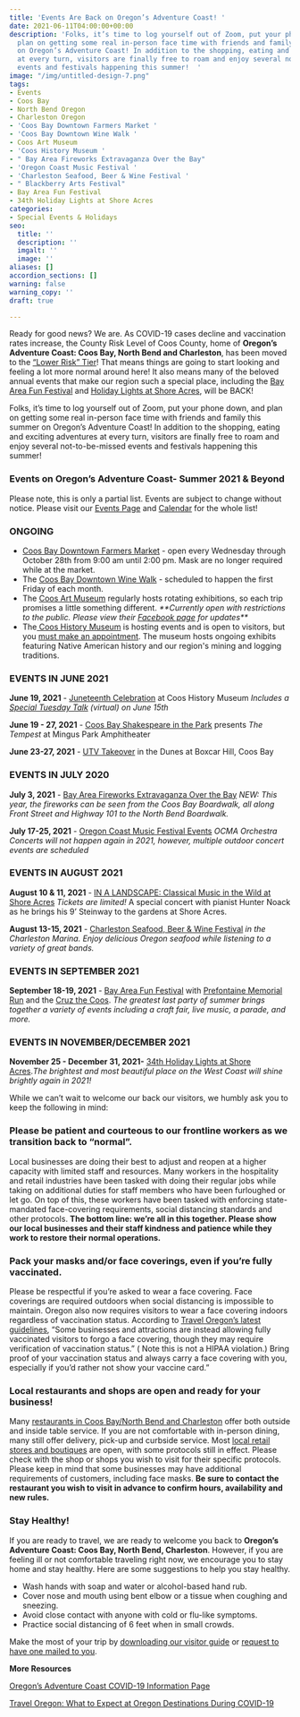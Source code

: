 ```yaml
---
title: 'Events Are Back on Oregon’s Adventure Coast! '
date: 2021-06-11T04:00:00+00:00
description: 'Folks, it’s time to log yourself out of Zoom, put your phone down, and
  plan on getting some real in-person face time with friends and family this summer
  on Oregon’s Adventure Coast! In addition to the shopping, eating and exciting adventures
  at every turn, visitors are finally free to roam and enjoy several not-to-be-missed
  events and festivals happening this summer!  '
image: "/img/untitled-design-7.png"
tags:
- Events
- Coos Bay
- North Bend Oregon
- Charleston Oregon
- 'Coos Bay Downtown Farmers Market '
- 'Coos Bay Downtown Wine Walk '
- Coos Art Museum
- 'Coos History Museum '
- " Bay Area Fireworks Extravaganza Over the Bay"
- 'Oregon Coast Music Festival '
- 'Charleston Seafood, Beer & Wine Festival '
- " Blackberry Arts Festival"
- Bay Area Fun Festival
- 34th Holiday Lights at Shore Acres
categories:
- Special Events & Holidays
seo:
  title: ''
  description: ''
  imgalt: ''
  image: ''
aliases: []
accordion_sections: []
warning: false
warning_copy: ''
draft: true

---
```

Ready for good news? We are. As COVID-19 cases decline and vaccination rates increase, the County Risk Level of Coos County, home of **Oregon’s Adventure Coast: Coos Bay, North Bend and Charleston**, has been moved to the [“Lower Risk” Tier](https://nbc16.com/news/coos-county-oregon/as-coos-county-moves-to-low-risk-businesses-customers-sense-return-of-normalcy-06-09-2021)! That means things are going to start looking and feeling a lot more normal around here! It also means many of the beloved annual events that make our region such a special place, including the [Bay Area Fun Festival](https://www.oregonsadventurecoast.com/event/annual-bay-area-fun-festival-2019/) and [Holiday Lights at Shore Acres](https://www.oregonsadventurecoast.com/event/annual-holiday-lights-at-shore-acres/), will be BACK!

Folks, it’s time to log yourself out of Zoom, put your phone down, and plan on getting some real in-person face time with friends and family this summer on Oregon’s Adventure Coast! In addition to the shopping, eating and exciting adventures at every turn, visitors are finally free to roam and enjoy several not-to-be-missed events and festivals happening this summer!

### Events on Oregon’s Adventure Coast- Summer 2021 & Beyond

Please note, this is only a partial list. Events are subject to change without notice. Please visit our [Events Page](https://www.oregonsadventurecoast.com/events/) and [Calendar](https://www.oregonsadventurecoast.com/calendar/) for the whole list!

### **ONGOING**

* [Coos Bay Downtown Farmers Market](https://www.oregonsadventurecoast.com/blog/2021-coos-bay-farmers-market-opening-may-5th/) - open every Wednesday through October 28th from 9:00 am until 2:00 pm. Mask are no longer required while at the market.
* The [Coos Bay Downtown Wine Walk](https://www.facebook.com/CoosBayWineWalk/) - scheduled to happen the first Friday of each month.
* The [Coos Art Museum](https://www.coosart.org/) regularly hosts rotating exhibitions, so each trip promises a little something different. _**Currently open with restrictions to the public. Please view their_ [_Facebook page_](https://www.facebook.com/coosartmuseum) _for updates**_
* The[ Coos History Museum](https://cooshistory.org/) is hosting events and is open to visitors, but you [must make an appointment](https://cooshistory.org/visitor-appointments/). The museum hosts ongoing exhibits featuring Native American history and our region's mining and logging traditions.

### EVENTS IN JUNE 2021

**June 19, 2021** - [Juneteenth Celebration](https://www.oregonsadventurecoast.com/event/juneteenth-celebration/) at Coos History Museum _Includes a_ [_Special Tuesday Talk_](https://cooshistory.org/events/special-edition-tuesday-talk-juneteenth/) _(virtual) on June 15th_

**June 19 - 27, 2021** - [Coos Bay Shakespeare in the Park](http://coosbayshakespeare.com/current/) presents _The Tempest_ at Mingus Park Amphitheater

**June 23-27, 2021** - [UTV Takeover](https://www.utvtakeover.com/coos-bay-or/) in the Dunes at Boxcar Hill, Coos Bay

### EVENTS IN JULY 2020

**July 3, 2021** - [Bay Area Fireworks Extravaganza Over the Bay](https://www.oregonsadventurecoast.com/event/july-3rd-july-4th-on-oregon-s-adventure-coast/) _NEW: This year, the fireworks can be seen from the Coos Bay Boardwalk, all along Front Street and Highway 101 to the North Bend Boardwalk._

**July 17-25, 2021** - [Oregon Coast Music Festival Events](https://www.oregonsadventurecoast.com/event/annual-oregon-coast-music-festival/) _OCMA Orchestra Concerts will not happen again in 2021, however, multiple outdoor concert events are scheduled_

### EVENTS IN AUGUST 2021

**August 10 & 11, 2021** - [IN A LANDSCAPE: Classical Music in the Wild at Shore Acres](https://www.oregonsadventurecoast.com/event/in-a-landscape-classical-music-in-the-wild/) _Tickets are limited!_ A special concert with pianist Hunter Noack as he brings his 9’ Steinway to the gardens at Shore Acres.

**August 13-15, 2021** - [Charleston Seafood, Beer & Wine Festival](https://www.oregonsadventurecoast.com/event/annual-charleston-seafood-festival/) _in the Charleston Marina. Enjoy delicious Oregon seafood while listening to a variety of great bands._

### EVENTS IN SEPTEMBER 2021

**September 18-19, 2021** - [Bay Area Fun Festival](https://www.oregonsadventurecoast.com/event/annual-bay-area-fun-festival-2019/) with [Prefontaine Memorial Run](https://www.oregonsadventurecoast.com/event/annual-prefontaine-memorial-run/) and the [Cruz the Coos](https://www.oregonsadventurecoast.com/event/annual-cruz-the-coos/). _The greatest last party of summer brings together a variety of events including a craft fair, live music, a parade, and more._

### EVENTS IN NOVEMBER/DECEMBER 2021

**November 25 - December 31, 2021-** [34th Holiday Lights at Shore Acres](https://www.oregonsadventurecoast.com/event/annual-holiday-lights-at-shore-acres/)._The brightest and most beautiful place on the West Coast will shine brightly again in 2021!_

While we can’t wait to welcome our back our visitors, we humbly ask you to keep the following in mind:

### **Please be patient and courteous to our frontline workers as we transition back to “normal”.**

Local businesses are doing their best to adjust and reopen at a higher capacity with limited staff and resources. Many workers in the hospitality and retail industries have been tasked with doing their regular jobs while taking on additional duties for staff members who have been furloughed or let go. On top of this, these workers have been tasked with enforcing state-mandated face-covering requirements, social distancing standards and other protocols. **The bottom line: we’re all in this together. Please show our local businesses and their staff kindness and patience while they work to restore their normal operations.**

### **Pack your masks and/or face coverings, even if you’re fully vaccinated.**

Please be respectful if you’re asked to wear a face covering. Face coverings are required outdoors when social distancing is impossible to maintain. Oregon also now requires visitors to wear a face covering indoors regardless of vaccination status. According to [Travel Oregon’s latest guidelines](https://traveloregon.com/things-to-do/what-to-expect-at-oregon-destinations-during-covid-19/), “Some businesses and attractions are instead allowing fully vaccinated visitors to forgo a face covering, though they may require verification of vaccination status.” ( Note this is not a HIPAA violation.) Bring proof of your vaccination status and always carry a face covering with you, especially if you’d rather not show your vaccine card.”

### **Local restaurants and shops are open and ready for your business!**

Many [restaurants in Coos Bay/North Bend and Charleston](https://www.oregonsadventurecoast.com/dining/) offer both outside and inside table service. If you are not comfortable with in-person dining, many still offer delivery, pick-up and curbside service. Most [local retail stores and boutiques](https://www.oregonsadventurecoast.com/shopping/) are open, with some protocols still in effect. Please check with the shop or shops you wish to visit for their specific protocols. Please keep in mind that some businesses may have additional requirements of customers, including face masks. **Be sure to contact the restaurant you wish to visit in advance to confirm hours, availability and new rules.**

### **Stay Healthy!**

If you are ready to travel, we are ready to welcome you back to **Oregon’s Adventure Coast: Coos Bay, North Bend, Charleston**. However, if you are feeling ill or not comfortable traveling right now, we encourage you to stay home and stay healthy. Here are some suggestions to help you stay healthy.

* Wash hands with soap and water or alcohol-based hand rub.
* Cover nose and mouth using bent elbow or a tissue when coughing and sneezing.
* Avoid close contact with anyone with cold or flu-like symptoms.
* Practice social distancing of 6 feet when in small crowds.

Make the most of your trip by [downloading our visitor guide](https://www.oregonsadventurecoast.com/img/Oregon-Coast-Visitor-Guide.pdf) or [request to have one mailed to you](https://www.oregonsadventurecoast.com/contact/#contactform).

**More Resources**

[Oregon’s Adventure Coast COVID-19 Information Page](https://www.oregonsadventurecoast.com/covid-19/)

[Travel Oregon: What to Expect at Oregon Destinations During COVID-19](https://traveloregon.com/things-to-do/what-to-expect-at-oregon-destinations-during-covid-19/)